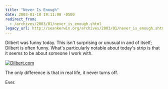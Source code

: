 ```yaml
---
title: "Never Is Enough"
date: 2003-01-18 19:11:00 -0500
redirect_from:
  - /archives/2003/01/never_is_enough.shtml
legacy_url: http://seankerwin.org/archives/2003/01/never_is_enough.shtml
---
```

<p>Dilbert was funny today.  This isn't surprising or unusual in and of itself; Dilbert is often funny.  What's particularly notable about today's strip is that it seems to be about someone I work with.</p>

<p><a href="http://dilbert.com/strips/comic/2003-01-18/" title="Dilbert.com"><img src="http://dilbert.com/dyn/str_strip/000000000/00000000/0000000/000000/00000/0000/000/18/18.strip.gif" border="0" alt="Dilbert.com" /></a></p>

<p>The only difference is that in real life, it never turns off.</p>

<p>Ever.</p>
